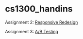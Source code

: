 # cs1300_handins

Assignment 2: [Responsive Redesign](https://zhangyw18.github.io/cs1300_handins/ass2)

Assignment 3: [A/B Testing](https://zhangyw18.github.io/cs1300_handins/ass3)